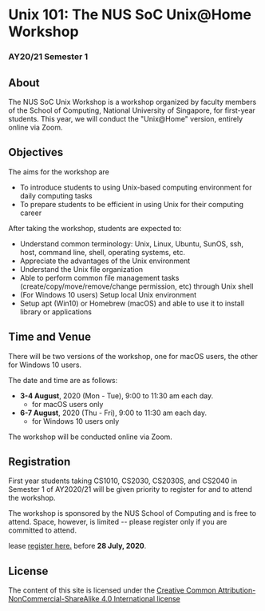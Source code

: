 # Unix 101: The NUS SoC Unix@Home Workshop
### AY20/21 Semester 1

## About

The NUS SoC Unix Workshop is a workshop organized by faculty members of the School of Computing, National University of Singapore, for first-year students.  This year, we will conduct the "Unix@Home" version, entirely online via Zoom.

## Objectives
The aims for the workshop are

- To introduce students to using Unix-based computing environment for daily computing tasks
- To prepare students to be efficient in using Unix for their computing career

After taking the workshop, students are expected to:

- Understand common terminology: Unix, Linux, Ubuntu, SunOS, ssh, host, command line, shell, operating systems, etc.
- Appreciate the advantages of the Unix environment
- Understand the Unix file organization
- Able to perform common file management tasks (create/copy/move/remove/change permission, etc) through Unix shell
- (For Windows 10 users) Setup local Unix environment
- Setup apt (Win10) or Homebrew (macOS) and able to use it to install library or applications

## Time and Venue
There will be two versions of the workshop, one for macOS users, the other for Windows 10 users.

The date and time are as follows:

- **3-4 August**, 2020 (Mon - Tue), 9:00 to 11:30 am each day.
    - for macOS users only
- **6-7 August**, 2020 (Thu - Fri), 9:00 to 11:30 am each day.
    - for Windows 10 users only

The workshop will be conducted online via Zoom.

## Registration
First year students taking CS1010, CS2030, CS2030S, and CS2040 in Semester 1 of AY2020/21 will be given priority to register for and to attend the workshop.

The workshop is sponsored by the NUS School of Computing and is free to attend.  Space, however, is limited -- please register only if you are committed to attend.

lease <a href="https://nus.syd1.qualtrics.com/jfe/form/SV_8tQi8pwT2MGXFLD">register here.</a> before **28 July, 2020**.

## License

The content of this site is licensed under the [Creative Common Attribution-NonCommercial-ShareAlike 4.0 International license](http://creativecommons.org/licenses/by-nc-sa/4.0/)
